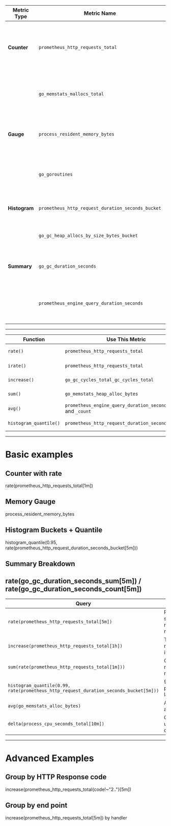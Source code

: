 | **Metric Type** | **Metric Name**                                   | **Notes**                                                                                  |
| --------------- | ------------------------------------------------- | ------------------------------------------------------------------------------------------------------------ |
| **Counter**     | `prometheus_http_requests_total`                  | Classic example that only increases (requests processed). Ideal for demonstrating `rate()` and `increase()`. |
|                 | `go_memstats_mallocs_total`                       | Shows memory allocations over time—good for usage over application lifecycle.                                |
| **Gauge**       | `process_resident_memory_bytes`                   | Instantaneous memory usage, clearly fluctuates—ideal to explain real-time value changes.                     |
|                 | `go_goroutines`                                   | Number of goroutines; can increase/decrease—ideal for explaining gauges.                                     |
| **Histogram**   | `prometheus_http_request_duration_seconds_bucket` | Perfect for latency distribution demo. Bucketed values + `_sum` and `_count`.                                |
|                 | `go_gc_heap_allocs_by_size_bytes_bucket`          | Great for showing how object size allocations are bucketed.                                                  |
| **Summary**     | `go_gc_duration_seconds`                          | Shows quantiles (0.5, 0.9, 1.0), `_sum`, and `_count`—ideal for teaching summaries.                          |
|                 | `prometheus_engine_query_duration_seconds`        | Summarizes query latencies in Prometheus engine. Useful for dashboarding and alert thresholds.               |

---
| **Function**           | **Use This Metric**                                         | **How to Use It**                                                                       |
| ---------------------- | ----------------------------------------------------------- | --------------------------------------------------------------------------------------- |
| `rate()`               | `prometheus_http_requests_total`                            | `rate(prometheus_http_requests_total[5m])` – explains per-second rate over time.        |
| `irate()`              | `prometheus_http_requests_total`                            | `irate(prometheus_http_requests_total[1m])` – perfect to show latest spike patterns.    |
| `increase()`           | `go_gc_cycles_total_gc_cycles_total`                        | `increase(go_gc_cycles_total_gc_cycles_total[1h])` – helps explain growth over a range. |
| `sum()`                | `go_memstats_heap_alloc_bytes`                              | `sum(go_memstats_heap_alloc_bytes)` – demonstrates aggregation across instances.        |
| `avg()`                | `prometheus_engine_query_duration_seconds_sum` and `_count` | `avg = sum() / count()` – teach custom averaging using summary parts.                   |
| `histogram_quantile()` | `prometheus_http_request_duration_seconds_bucket`           | Advanced use: `histogram_quantile(0.95, rate(...[5m]))` – illustrates p95 latency.      |
---
# Basic examples
## Counter with rate
rate(prometheus_http_requests_total[1m])
## Memory Gauge
process_resident_memory_bytes
## Histogram Buckets + Quantile
histogram_quantile(0.95, rate(prometheus_http_request_duration_seconds_bucket[5m]))
## Summary Breakdown
rate(go_gc_duration_seconds_sum[5m]) / rate(go_gc_duration_seconds_count[5m])
---
| **Query**                                                                             | **Purpose**              |
| ------------------------------------------------------------------------------------- | ------------------------ |
| `rate(prometheus_http_requests_total[5m])`                                            | Per-second request rate  |
| `increase(prometheus_http_requests_total[1h])`                                        | Total requests in 1 hour |
| `sum(rate(prometheus_http_requests_total[1m]))`                                       | Combined request rate    |
| `histogram_quantile(0.99, rate(prometheus_http_request_duration_seconds_bucket[5m]))` | 99th percentile latency  |
| `avg(go_memstats_alloc_bytes)`                                                        | Avg heap allocation      |
| `delta(process_cpu_seconds_total[10m])`                                               | CPU usage delta          |
---
# Advanced Examples
## Group by HTTP Response code
increase(prometheus_http_requests_total{code!~"2.."}[5m])
## Group by end  point
increase(prometheus_http_requests_total[5m]) by handler